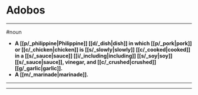 # Adobos
---
#noun
- **A [[p/_philippine|Philippine]] [[d/_dish|dish]] in which [[p/_pork|pork]] or [[c/_chicken|chicken]] is [[s/_slowly|slowly]] [[c/_cooked|cooked]] in a [[s/_sauce|sauce]] [[i/_including|including]] [[s/_soy|soy]] [[s/_sauce|sauce]], vinegar, and [[c/_crushed|crushed]] [[g/_garlic|garlic]].**
- **A [[m/_marinade|marinade]].**
---
---
